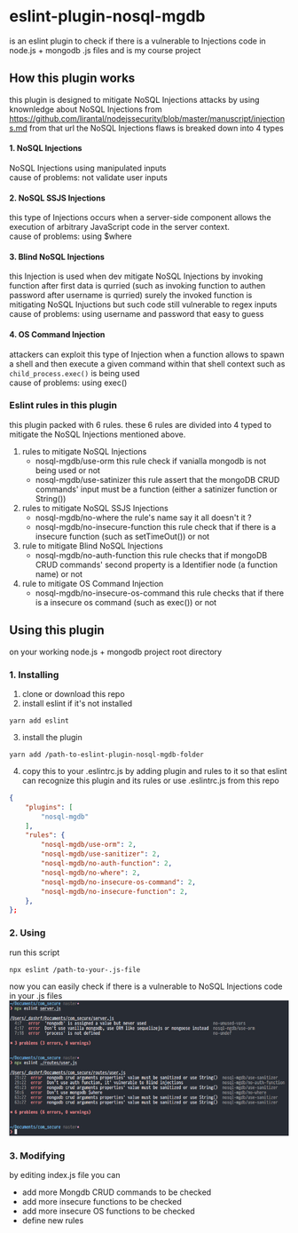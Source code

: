 # eslint-plugin-nosql-mgdb
is an eslint plugin to check if there is a vulnerable to Injections code in node.js + mongodb .js files
and is my course project

## How this plugin works
this plugin is designed to mitigate NoSQL Injections attacks by using knownledge about NoSQL Injections from  https://github.com/lirantal/nodejssecurity/blob/master/manuscript/injections.md
from that url the NoSQL Injections flaws is breaked down into 4 types
#### 1. NoSQL Injections
NoSQL Injections using manipulated inputs<br/>cause of problems: not validate user inputs
#### 2. NoSQL SSJS Injections
this type of Injections occurs when a server-side component allows the execution of arbitrary JavaScript code in the server context.<br/>cause of problems: using $where
#### 3. Blind NoSQL Injections
this Injection is used when dev mitigate NoSQL Injections by invoking function after first data is qurried (such as invoking function to authen password after username is qurried)
surely the invoked function is mitigating NoSQL Injuctions but such code still vulnerable to regex inputs<br/>cause of problems:  using username and password that easy to guess
#### 4. OS Command Injection
attackers can exploit this type of Injection when a function allows to spawn a shell and then execute a given command within that shell context such as ```child_process.exec()``` is being used<br/>cause of problems: using exec()

### Eslint rules in this plugin
this plugin packed with 6 rules. these 6 rules are divided into 4 typed to mitigate the NoSQL Injections mentioned above.
1. rules to mitigate NoSQL Injections
    * nosql-mgdb/use-orm  this rule check if vanialla mongodb is not being used or not
    * nosql-mgdb/use-satinizer  this rule assert that the mongoDB CRUD commands' input must be a function (either a satinizer function or String())
2. rules to mitigate NoSQL SSJS Injections
    * nosql-mgdb/no-where  the rule's name say it all doesn't it ?
    * nosql-mgdb/no-insecure-function  this rule check that if there is a insecure function (such as setTimeOut()) or not
3. rule to mitigate Blind NoSQL Injections
    * nosql-mgdb/no-auth-function  this rule checks that if mongoDB CRUD commands' second property is a Identifier node (a function name) or not
4. rule to mitigate OS Command Injection
    * nosql-mgdb/no-insecure-os-command  this rule checks that if there is a insecure os command (such as exec()) or not

## Using this plugin
on your working node.js + mongodb project root directory
### 1. Installing
1. clone or download this repo
2. install eslint if it's not installed
```https://github.com/dashrf-ktsn/eslint-plugin-nosql-mgdb/pulls
yarn add eslint
```
3. install the plugin
```
yarn add /path-to-eslint-plugin-nosql-mgdb-folder
```
4. copy this to your .eslintrc.js by adding plugin and rules to it so that eslint can recognize this plugin and its rules or use .eslintrc.js from this repo
```json
{
    "plugins": [
        "nosql-mgdb"
    ],
    "rules": {
        "nosql-mgdb/use-orm": 2,
        "nosql-mgdb/use-sanitizer": 2,
        "nosql-mgdb/no-auth-function": 2,
        "nosql-mgdb/no-where": 2,
        "nosql-mgdb/no-insecure-os-command": 2,
        "nosql-mgdb/no-insecure-function": 2,
    },
};
```
### 2. Using
run this script
```
npx eslint /path-to-your-.js-file
```
now you can easily check if there is a vulnerable to NoSQL Injections code in your .js files
![exampleResults](/imgs/exampleResults.png)

### 3. Modifying
by editing index.js file you can
* add more Mongdb CRUD commands to be checked
* add more insecure functions to be checked
* add more insecure OS functions to be checked
* define new rules
